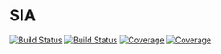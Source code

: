 # SIA

[![Build Status](https://travis-ci.com/joaquin-17/SIA.jl.svg?branch=master)](https://travis-ci.com/joaquin-17/SIA.jl)
[![Build Status](https://ci.appveyor.com/api/projects/status/github/joaquin-17/SIA.jl?svg=true)](https://ci.appveyor.com/project/joaquin-17/SIA-jl)
[![Coverage](https://codecov.io/gh/joaquin-17/SIA.jl/branch/master/graph/badge.svg)](https://codecov.io/gh/joaquin-17/SIA.jl)
[![Coverage](https://coveralls.io/repos/github/joaquin-17/SIA.jl/badge.svg?branch=master)](https://coveralls.io/github/joaquin-17/SIA.jl?branch=master)
